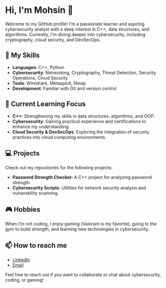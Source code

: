 # Hi, I'm Mohsin 👋

Welcome to my GitHub profile! I'm a passionate learner and aspiring cybersecurity analyst with a deep interest in C++, data structures, and algorithms. Currently, I'm diving deeper into cybersecurity, including cryptography, cloud security, and DevSecOps.

## 🚀 My Skills
- **Languages**: C++, Python
- **Cybersecurity**: Networking, Cryptography, Threat Detection, Security Operations, Cloud Security
- **Tools**: Wireshark, Metasploit, Nmap
- **Development**: Familiar with Git and version control

## 🧠 Current Learning Focus
- **C++**: Strengthening my skills in data structures, algorithms, and OOP.
- **Cybersecurity**: Gaining practical experience and certifications to enhance my understanding.
- **Cloud Security & DevSecOps**: Exploring the integration of security practices into cloud computing environments.

## 💻 Projects
Check out my repositories for the following projects:
- **Password Strength Checker**: A C++ project for analyzing password strength.
- **Cybersecurity Scripts**: Utilities for network security analysis and vulnerability scanning.

## 🎮 Hobbies
When I’m not coding, I enjoy gaming (Valorant is my favorite), going to the gym to build strength, and learning new technologies in cybersecurity.

## 📫 How to reach me
- [LinkedIn](https://www.linkedin.com/in/mohsin)
- [Email](mailto:imelyja@gmail.com)

Feel free to reach out if you want to collaborate or chat about cybersecurity, coding, or gaming!
